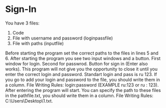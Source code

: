 # Sign-In
You have 3 files:
1) Code
2) File with username and password (loginpassfile)
3) File with paths (inputfile)

Before starting the program set the correct paths to the files in lines 5 and 6. 
After starting the program you see two input windows and a button. 
First window for login. Second for passwrod. Button for sign in (Enter also works). 
This program will not give you the opportunity to close it until you enter the correct login and password. 
Standart login and pass is ru 123. 
If you go to add your login and password to the file, you should write them in a column. 
File Writing Rules: login:password (EXAMPLE ru:123 or ru : 123). 
After entering the program will start. You can specify the path to these files in the pathfile.txt, you should write them in a column. 
File Writing Rules: C:\Users\Desktop\1.txt. 
